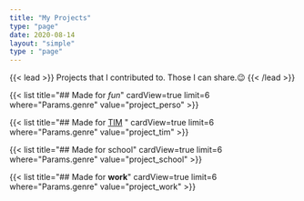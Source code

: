 ```yaml
---
title: "My Projects"
type: "page"
date: 2020-08-14
layout: "simple"
type : "page"
---
```


{{< lead >}}
Projects that I contributed to.
Those I can share.😉
{{< /lead >}}

<!-- {{< carousel images="{https://i.ibb.co/twRyF6S/Add-a-heading.png}"  >}}   -->
<!-- {{< carousel images="{https://i.ibb.co/V3XN84p/Click.png}"  >}}   -->
<!-- FOR SOME REASON IF I DO NOT USE CAROUSEL IMAGE BEFORE CAROUSEL PAGES THE LOGIC (THE BUTTONS AND THE TIME BASED CYCLE ) DO NOT WORK -->

{{< list title="## Made for *fun*" cardView=true limit=6 where="Params.genre" value="project_perso" >}}

{{< list title="## Made for [TIM](https://www.timupsinsa.com/) " cardView=true limit=6 where="Params.genre" value="project_tim" >}}

{{< list title="## Made for school" cardView=true limit=6 where="Params.genre" value="project_school" >}}

{{< list title="## Made for **work**" cardView=true limit=6 where="Params.genre" value="project_work" >}}